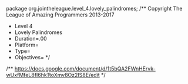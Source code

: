 package org.jointheleague.level_4.lovely_palindromes;
/** Copyright The League of Amazing Programmers 2013-2017
 *    Level 4
 *    Lovely Palindromes
 *    Duration=.00
 *    Platform=
 *    Type=
 *    Objectives=
*/

/**
https://docs.google.com/document/d/1t5bQA2FWnHErvk-wUxfMfeL8fI6hkTtoXmv8Oz2IS8E/edit
*/